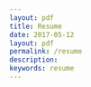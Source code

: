 ```yaml
---
layout: pdf
title: Resume
date: 2017-05-12
layout: pdf
permalink: /resume
description:
keywords: resume
---
```

